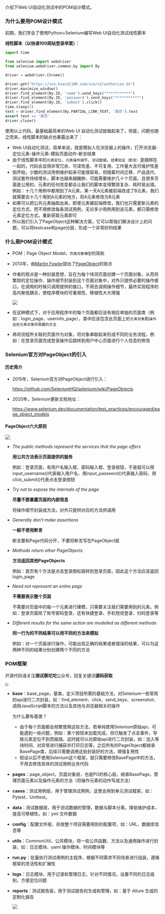 介绍下Web UI自动化测试中的POM设计模式。

### 为什么要用POM设计模式

前期，我们学会了使用Python+Selenium编写Web UI自动化测试线性脚本

**线性脚本（以快递100网站登录举栗）：**

```python
import time

from selenium import webdriver
from selenium.webdriver.common.by import By

driver = webdriver.Chrome()

driver.get("https://sso.kuaidi100.com/sso/v2/authorize.do")
driver.maximize_window()
driver.find_element(By.ID, 'name').send_keys("***********")
driver.find_element(By.ID, 'password').send_keys("***********")
driver.find_element(By.ID, 'submit').click()
time.sleep(2)
text = driver.find_element(By.PARTIAL_LINK_TEXT, '首页').text
assert text == '首页'
driver.close()
```

使用以上代码，最基础最简单的Web UI 自动化测试就做起来了，但是，问题也随之而来，线性脚本的缺点也暴露出来了：

- Web UI自动化测试，简单来说，就是模拟人在浏览器上的操作，打开浏览器-定位元素-操作元素-模拟页面动作-断言结果
- 由于线性脚本中的`元素定位`、`元素操作细节`、`测试数据`、`结果验证（断言）`是捆绑在一起的，代码会显得非常冗余、可读性差、不可复用、工作量大且可维护性差
- 刚开始，少数的测试用例维护起来可能很容易，但随着时间迁移、产品迭代、测试套件持续增长，脚本也越来越臃肿，可能需要维护几十个页面，且很多页面是公用的，元素的任何改变都会让我们的脚本变得繁琐复杂、耗时易出错。例如：十几个用例中都用到了A元素，某一天A元素被前端改成了B元素，我们就需要去十几个用到A元素的地方，将A元素修改为B元素
- 如果可以把公共元素抽取出来，即使元素被前端修改，我们也只需更新元素的定位方式，而不用修改每条测试用例，无论多少用例用到该元素，都只需修改元素定位方式，重新获取元素即可
- 所以我们引入了PageObject这种解决方案，它可以帮我们解决设计上的问题，可以将testcase和page分层，形成一个非常好的结果






### 什么是POM设计模式

- POM：Page Object Model，`页面对象模型`的简称

- 2013年，由[Martin Fowler](https://martinfowler.com/)提出了[PageObject](https://martinfowler.com/bliki/PageObject.html)的观点

- 作者的观点是一种封装思想，旨在为每个待测页面创建一个页面对象，从而将繁琐的定位操作、操作细节封装到这个页面对象中，对外只提供必要的操作接口，在调用的时候只调用提供的接口，不用去调用操作细节，最终实现程序的高内聚低耦合，使程序模块的可重用性、移植性大大增强

  ![](https://caituotuo.top/my-img/202206121106694.png)

- 在这种模式下，对于应用程序中的每个页面都应该有相应单独的页面类（例如：login_page、userinfo_page），类中应该包含此页面上的`元素对象`和`操作这些元素对象所需要的方法`

- 再将流程所关联的页面作为对象，将对象串联起来形成不同的业务流程，例如：在登录页面完成登录操作后跳转到用户中心页面进行个人信息的修改





### Selenium官方对PageObject的引入

#### 历史简介

- 2015年，Selenium官方对PageObject进行引入：

  https://github.com/SeleniumHQ/selenium/wiki/PageObjects

- 2020年，Selenium更新文档地址：

  https://www.selenium.dev/documentation/test_practices/encouraged/page_object_models




#### PageObject六大原则

<img src="https://caituotuo.top/my-img/202206121516906.png"/>

- *The public methods represent the services that the page offers*

  **用公共方法表示页面提供的服务**

  例如：登录页面，有用户名输入框、密码输入框、登录按钮，于是就可以用input_username()代表输入用户名、用input_password()代表输入密码、用click_submit()代表点击登录按钮

- *Try not to expose the internals of the page*

  **尽量不要暴露页面的内部信息**

  将操作细节封装成方法，对外只提供对应的方法供调用

- *Generally don’t make assertions*

  **一般不使用断言**

  断言要和Page代码分开，不要将断言写在PageObject层

- *Methods return other PageObjects*

  **方法返回其他PageObjects**

  例如：首页有个方法是点击登录图标跳转到登录页面，因此这个方法应该返回login_page

- *Need not represent an entire page*

  **不需要表示整个页面**

  不需要对页面中的每一个元素进行建模，只需要关注我们需要用到的元素。例如：登录页面除了账号密码登录，还有快捷登录、手机短信登录、扫码登录等

- *Different results for the same action are modelled as different methods*

  **同一行为的不同结果可以用不同的方法来模拟**

  例如：对一个页面进行操作，可能出现正确的结果或者错误的结果，可以为这两种不同的结果分别创建两个不同的方法





### POM框架

开源代码请关注**测试蔡坨坨**公众号，回复关键词**源码获取**

<img src="https://caituotuo.top/my-img/202206121449694.png" style="zoom: 67%;" />

- **base**：base_page，基类，定义项目所需的基础方法，对Selenium一些常用的api进行二次封装，如：find_element、click、send_keys、screenshot、调用JavaScript脚本的方法以及其他与浏览器相关的操作

  为什么要有基类？

  - 由于每个页面都会频繁使用这些方法，若单纯使用Selenium原始api，可能遇到一些问题，例如：某个按钮未加载完成，但已触发了点击事件，导致元素定位不到而报错。这时就可以对原始api进行二次封装，如：加入等待时间、对异常进行捕获并打印日志等，之后所有的PageObject都继承BasePage类，后续只需要调用这些封装好的方法，增强复用性
  - 假设以后不使用Selenium这个框架，就只需要修改BasePage中的方法，不用去修改具体的测试用例业务代码

- **pages**：page_object，页面对象层，也是PO的核心层，继承BasePage，管理页面元素以及操作元素的方法（将操作元素的动作写成方法）

- **cases**：测试用例层，用于管理测试用例，这里会用到单元测试框架，如：Pytest、Unittest。

- **data**：测试数据层，用于测试数据的管理，数据与脚本分离，降低维护成本，提高可移植性，如：yml 文件数据

- **config**：配置文件层，存放整个项目需要用到的配置项，如：URL、数据库信息等

- **utils**：CommonUtil，公共模块，将一些公共函数、方法以及通用操作进行封装，如：日志模块、yaml 操作模块、时间模块等

- **run.py**：批量执行测试用例的主程序，根据不同需求不同场景进行组装，遵循框架的灵活性和扩展性

- **logs**：日志模块，用于记录和管理日志，针对不同情况，设置不同的日志级别，方便定位问题

- **reports**：测试报告层，用于测试报告的生成和管理，如：基于 Allure 生成的定制化报告

  ![](https://caituotuo.top/my-img/202206121438015.png)

